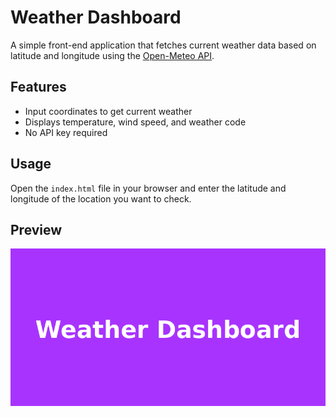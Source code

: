 # Weather Dashboard

A simple front-end application that fetches current weather data based on latitude and longitude using the [Open-Meteo API](https://open-meteo.com/en).

## Features

- Input coordinates to get current weather
- Displays temperature, wind speed, and weather code
- No API key required

## Usage

Open the `index.html` file in your browser and enter the latitude and longitude of the location you want to check.

## Preview

![Weather Dashboard Preview](preview.png)

